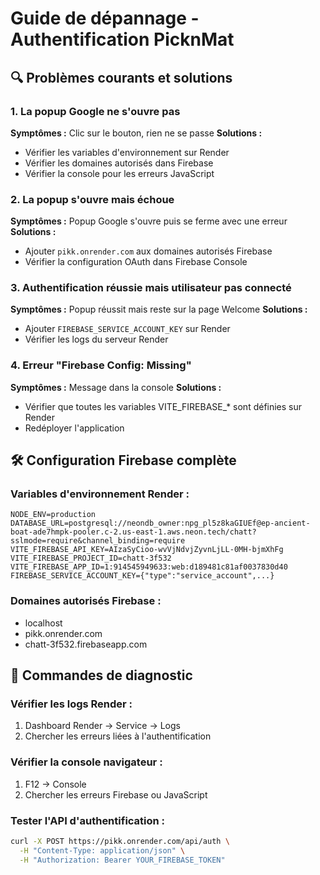 # Guide de dépannage - Authentification PicknMat

## 🔍 Problèmes courants et solutions

### 1. La popup Google ne s'ouvre pas
**Symptômes :** Clic sur le bouton, rien ne se passe
**Solutions :**
- Vérifier les variables d'environnement sur Render
- Vérifier les domaines autorisés dans Firebase
- Vérifier la console pour les erreurs JavaScript

### 2. La popup s'ouvre mais échoue
**Symptômes :** Popup Google s'ouvre puis se ferme avec une erreur
**Solutions :**
- Ajouter `pikk.onrender.com` aux domaines autorisés Firebase
- Vérifier la configuration OAuth dans Firebase Console

### 3. Authentification réussie mais utilisateur pas connecté
**Symptômes :** Popup réussit mais reste sur la page Welcome
**Solutions :**
- Ajouter `FIREBASE_SERVICE_ACCOUNT_KEY` sur Render
- Vérifier les logs du serveur Render

### 4. Erreur "Firebase Config: Missing"
**Symptômes :** Message dans la console
**Solutions :**
- Vérifier que toutes les variables VITE_FIREBASE_* sont définies sur Render
- Redéployer l'application

## 🛠️ Configuration Firebase complète

### Variables d'environnement Render :
```
NODE_ENV=production
DATABASE_URL=postgresql://neondb_owner:npg_pl5z8kaGIUEf@ep-ancient-boat-ade7hmpk-pooler.c-2.us-east-1.aws.neon.tech/chatt?sslmode=require&channel_binding=require
VITE_FIREBASE_API_KEY=AIzaSyCioo-wvVjNdvjZyvnLjLL-0MH-bjmXhFg
VITE_FIREBASE_PROJECT_ID=chatt-3f532
VITE_FIREBASE_APP_ID=1:914545949633:web:d189481c81af0037830d40
FIREBASE_SERVICE_ACCOUNT_KEY={"type":"service_account",...}
```

### Domaines autorisés Firebase :
- localhost
- pikk.onrender.com
- chatt-3f532.firebaseapp.com

## 🔧 Commandes de diagnostic

### Vérifier les logs Render :
1. Dashboard Render → Service → Logs
2. Chercher les erreurs liées à l'authentification

### Vérifier la console navigateur :
1. F12 → Console
2. Chercher les erreurs Firebase ou JavaScript

### Tester l'API d'authentification :
```bash
curl -X POST https://pikk.onrender.com/api/auth \
  -H "Content-Type: application/json" \
  -H "Authorization: Bearer YOUR_FIREBASE_TOKEN"
```

